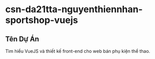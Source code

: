 # csn-da21tta-nguyenthiennhan-sportshop-vuejs
## Tên Dự Án
Tìm hiểu VueJS và thiết kế front-end cho web bán phụ kiện thể thao.
